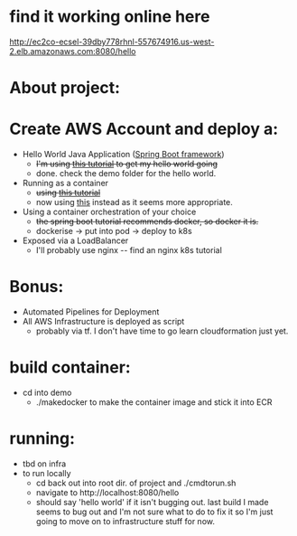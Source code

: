 # find it working online here
http://ec2co-ecsel-39dby778rhnl-557674916.us-west-2.elb.amazonaws.com:8080/hello

# About project:
# Create AWS Account and deploy a:
* Hello World Java Application ([Spring Boot framework](https://start.spring.io/)) 
	- ~~I'm using [this tutorial](https://www.youtube.com/watch?v=vtPkZShrvXQ) to get my hello world going~~
	- done. check the demo folder for the hello world.
* Running as a container
	- ~~using [this tutorial](https://spring.io/blog/2018/11/08/spring-boot-in-a-container)~~
	- now using [this](https://stackoverflow.com/questions/27767264/how-to-dockerize-maven-project-and-how-many-ways-to-accomplish-it) instead as it seems more appropriate.
* Using a container orchestration of your choice
	- ~~the spring boot tutorial recommends docker, so docker it is.~~
	- dockerise -> put into pod -> deploy to k8s
* Exposed via a LoadBalancer
	- I'll probably use nginx
	-- find an nginx k8s tutorial
# Bonus:
* Automated Pipelines for Deployment
* All AWS Infrastructure is deployed as script
	- probably via tf. I don't have time to go learn cloudformation just yet.



# build container:

* cd into demo
	- ./makedocker to make the container image and stick it into ECR
# running:

* tbd on infra
* to run locally
	- cd back out into root dir. of project and ./cmdtorun.sh
	- navigate to http://localhost:8080/hello
	- should say 'hello world' if it isn't bugging out. last build I made seems to bug out and I'm not sure what to do to fix it so I'm just going to move on to infrastructure stuff for now.

